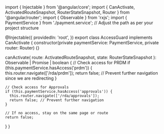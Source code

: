 import { Injectable } from '@angular/core';
import { CanActivate, ActivatedRouteSnapshot, RouterStateSnapshot, Router } from '@angular/router';
import { Observable } from 'rxjs';
import { PaymentService } from './payment.service'; // Adjust the path as per your project structure

@Injectable({
  providedIn: 'root',
})
export class AccessGuard implements CanActivate {
  constructor(private paymentService: PaymentService, private router: Router) {}

  canActivate(
    route: ActivatedRouteSnapshot,
    state: RouterStateSnapshot
  ): Observable<boolean> | Promise<boolean> | boolean {
    // Check access for PRDM
    if (this.paymentService.hasAccess('prdm')) {
      this.router.navigate(['/rda/prdm']);
      return false; // Prevent further navigation since we are redirecting
    }

    // Check access for Approvals
    if (this.paymentService.hasAccess('approvals')) {
      this.router.navigate(['/rda/approvals']);
      return false; // Prevent further navigation
    }

    // If no access, stay on the same page or route
    return false;
  }
}
